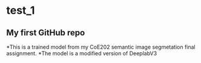# test_1
My first GitHub repo
--------------------
*This is a trained model from my CoE202 semantic image segmetation final assignment.
*The model is a modified version of DeeplabV3
